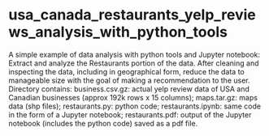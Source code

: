 # usa_canada_restaurants_yelp_reviews_analysis_with_python_tools
A simple example of data analysis with python tools and Jupyter notebook: Extract and analyze the Restaurants portion of the data. After cleaning and inspecting the data, including in geographical form, reduce the data to manageable size with the goal of making a recommendation to the user. Directory contains: business.csv.gz: actual yelp review data of USA and Canadian businesses (approx 192k rows x 15 columns); maps.tar.gz: maps data (shp files); restaurants.py: python code; restaurants.ipynb: same code in the form of a Jupyter notebook; restaurants.pdf: output of the Jupyter notebook (includes the python code) saved as a pdf file.
